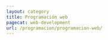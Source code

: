 ```yaml
---
layout: category
title: Programación web
pagecat: web-development
url: /programacion/programacion-web/
---
```


